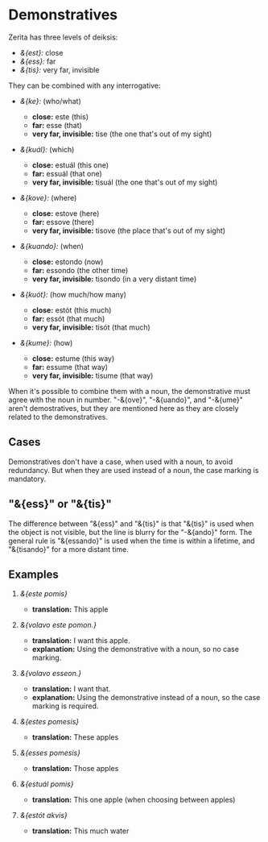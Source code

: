 # <x-trans>Demonstratives</x-trans>

<x-trans>Zerita has three levels of deiksis:</x-trans>

- _&{est}:_ <x-trans>close</x-trans>
- _&{ess}:_ <x-trans>far</x-trans>
- _&{tis}:_ <x-trans>very far, invisible</x-trans>

<x-trans>They can be combined with any interrogative:</x-trans>

- _&{ke}:_ (<x-trans>who/what</x-trans>)

    - **<x-trans>close</x-trans>:** este (<x-trans>this</x-trans>)
    - **<x-trans>far</x-trans>:** esse (<x-trans>that</x-trans>)
    - **<x-trans>very far, invisible</x-trans>:** tise (<x-trans>the one that's out of my sight</x-trans>)

- _&{kuál}:_ (<x-trans>which</x-trans>)

    - **<x-trans>close</x-trans>:** estuál (<x-trans>this one</x-trans>)
    - **<x-trans>far</x-trans>:** essuál (<x-trans>that one</x-trans>)
    - **<x-trans>very far, invisible</x-trans>:** tisuál (<x-trans>the one that's out of my sight</x-trans>)

- _&{kove}:_ (<x-trans>where</x-trans>)

    - **<x-trans>close</x-trans>:** estove (<x-trans>here</x-trans>)
    - **<x-trans>far</x-trans>:** essove (<x-trans>there</x-trans>)
    - **<x-trans>very far, invisible</x-trans>:** tisove (<x-trans>the place that's out of my sight</x-trans>)

- _&{kuando}:_ (<x-trans>when</x-trans>)

    - **<x-trans>close</x-trans>:** estondo (<x-trans>now</x-trans>)
    - **<x-trans>far</x-trans>:** essondo (<x-trans>the other time</x-trans>)
    - **<x-trans>very far, invisible</x-trans>:** tisondo (<x-trans>in a very distant time</x-trans>)

- _&{kuót}:_ (<x-trans>how much/how many</x-trans>)

    - **<x-trans>close</x-trans>:** estót (<x-trans>this much</x-trans>)
    - **<x-trans>far</x-trans>:** essót (<x-trans>that much</x-trans>)
    - **<x-trans>very far, invisible</x-trans>:** tisót (<x-trans>that much</x-trans>)

- _&{kume}:_ (<x-trans>how</x-trans>)

    - **<x-trans>close</x-trans>:** estume (<x-trans>this way</x-trans>)
    - **<x-trans>far</x-trans>:** essume (<x-trans>that way</x-trans>)
    - **<x-trans>very far, invisible</x-trans>:** tisume (<x-trans>that way</x-trans>)

<x-trans>When it's possible to combine them with a noun, the demonstrative must agree with the noun in number.</x-trans>
<x-trans>"-&{ove}", "-&{uando}", and "-&{ume}" aren't demostratives, but they are mentioned here as they are closely related to the demonstratives.</x-trans>

## <x-trans>Cases</x-trans>

<x-trans>Demonstratives don't have a case, when used with a noun, to avoid redundancy.</x-trans>
<x-trans>But when they are used instead of a noun, the case marking is mandatory.</x-trans>

## <x-trans>"&{ess}" or "&{tis}"</x-trans>

<x-trans>The difference between "&{ess}" and "&{tis}" is that "&{tis}" is used when the object is not visible, but the line is blurry for the "-&{ando}" form.</x-trans>
<x-trans>The general rule is "&{essando}" is used when the time is within a lifetime, and "&{tisando}" for a more distant time.</x-trans>

## <x-trans>Examples</x-trans>

1. _&{este pomis}_

    - **<x-trans>translation</x-trans>:** <x-trans>This apple</x-trans>

1. _&{volavo este pomon.}_

    - **<x-trans>translation</x-trans>:** <x-trans>I want this apple.</x-trans>
    - **<x-trans>explanation</x-trans>:** <x-trans>Using the demonstrative with a noun, so no case marking.</x-trans>

1. _&{volavo esseon.}_

    - **<x-trans>translation</x-trans>:** <x-trans>I want that.</x-trans>
    - **<x-trans>explanation</x-trans>:** <x-trans>Using the demonstrative instead of a noun,
      so the case marking is required.</x-trans>

1. _&{estes pomesis}_

    - **<x-trans>translation</x-trans>:** <x-trans>These apples</x-trans>

1. _&{esses pomesis}_

    - **<x-trans>translation</x-trans>:** <x-trans>Those apples</x-trans>

1. _&{estuál pomis}_

    - **<x-trans>translation</x-trans>:** <x-trans>This one apple (when choosing between apples)</x-trans>

1. _&{estót akvis}_

    - **<x-trans>translation</x-trans>:** <x-trans>This much water</x-trans>
